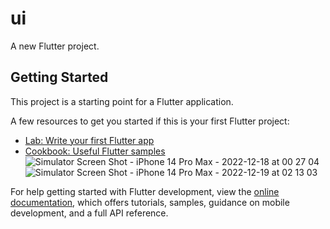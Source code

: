 # ui

A new Flutter project.

## Getting Started

This project is a starting point for a Flutter application.

A few resources to get you started if this is your first Flutter project:

- [Lab: Write your first Flutter app](https://docs.flutter.dev/get-started/codelab)
- [Cookbook: Useful Flutter samples](https://docs.flutter.dev/cookbook)
![Simulator Screen Shot - iPhone 14 Pro Max - 2022-12-18 at 00 27 04](https://user-images.githubusercontent.com/118123530/208320423-09726608-6b98-4cd9-a54a-6bcfdde0b19e.png)
![Simulator Screen Shot - iPhone 14 Pro Max - 2022-12-19 at 02 13 03](https://user-images.githubusercontent.com/118123530/208320425-ea12fa77-8170-49ba-80dd-672ffea439dc.png)

For help getting started with Flutter development, view the
[online documentation](https://docs.flutter.dev/), which offers tutorials,
samples, guidance on mobile development, and a full API reference.
